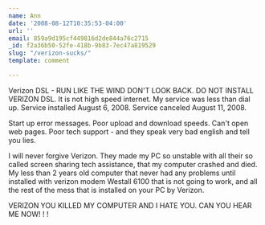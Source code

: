 ```yaml
---
name: Ann
date: '2008-08-12T10:35:53-04:00'
url: ''
email: 859a9d195cf449816d2de844a76c2715
_id: f2a36b50-52fe-418b-9b83-7ec47a819529
slug: "/verizon-sucks/"
template: comment

---
```


Verizon DSL - RUN LIKE THE WIND DON'T LOOK BACK. DO NOT INSTALL VERIZON DSL. It is not high speed internet.  My service  was less than dial up.  Service installed August 6, 2008.  Service canceled August 11, 2008.

Start up error messages. Poor upload  and download speeds. Can't open web pages.  Poor tech support - and they speak very bad english and tell you lies.  

I will never forgive Verizon.  They made my PC so unstable with all their so called screen sharing  tech assistance, that my computer crashed and died. My less than 2 years old computer that never had any problems until installed with verizon modem Westall 6100 that is not going to work, and all the rest of the mess that is installed on your PC by Verizon.

VERIZON YOU KILLED MY COMPUTER AND I HATE YOU.  CAN YOU HEAR ME NOW! ! !
